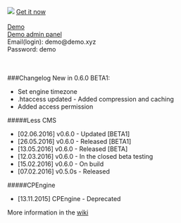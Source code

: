 <a href="http://www.n3sty.com" title="Go to N3stY site"><img src="https://pp.vk.me/c631627/v631627092/26f5b/qXNoK9nz2eQ.jpg"></a>
<a href="http://www.n3sty.com/download/less_cms/d1">Get it now</a><br><br>
<a href="http://less.n3sty.com/">Demo</a><br>
<a href="http://less.n3sty.com/admin.php">Demo admin panel</a><br>
Email(login): demo&#64;demo.xyz<br>
Password: demo<br>

<br><br>
###Changelog
New in 0.6.0 BETA1:
* Set engine timezone
* .htaccess updated - Added compression and caching
* Added access permission

#####Less CMS
* [02.06.2016] v0.6.0 - Updated  [BETA1]
* [26.05.2016] v0.6.0 - Released [BETA1]
* [13.05.2016] v0.6.0 - Released [BETA]
* [12.03.2016] v0.6.0 - In the closed beta testing
* [15.02.2016] v0.6.0 - On build
* [07.02.2016] v0.5.0s - Released

#####CPEngine
* [13.11.2015] CPEngine - Deprecated

More information in the [wiki](https://github.com/CODEtm/Less-CMS/wiki)
